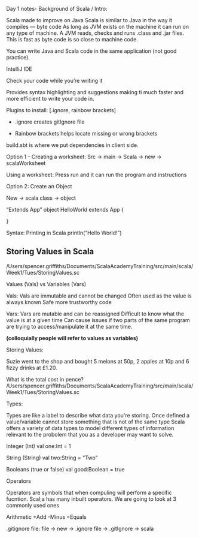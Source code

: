 Day 1 notes-
Background of Scala / Intro:

Scala made to improve on Java
Scala is similar to Java in the way it compiles — byte code
As long as JVM exists on the machine it can run on any type of machine.
A JVM reads, checks and runs .class and .jar files. This is fast as byte code is so close to machine code.

You can write Java and Scala code in the same application (not good practice).

IntelliJ
IDE

Check your code while you’re writing it

Provides syntax highlighting and suggestions making ti much faster and more efficient to write your code in.

Plugins to install:
[.ignore, rainbow brackets]

- .ignore
  creates gitIgnore file

- Rainbow brackets
  helps locate missing or wrong brackets



build.sbt is where we put dependencies in client side.


Option 1 - Creating a worksheet:
Src -> main -> Scala -> new -> scalaWorksheet

Using a worksheet:
Press run and it can run the program and instructions


Option 2:  Create an Object

New -> scala class -> object

“Extends App”
object HelloWorld extends App {

}

Syntax:
Printing in Scala
println(“Hello World!”) 

## Storing Values in Scala 

/Users/spencer.griffiths/Documents/ScalaAcademyTraining/src/main/scala/Week1/Tues/StoringValues.sc

Values (Vals) vs Variables (Vars)

Vals:
Vals are immutable and cannot be changed
Often used as the value is always known
Safe more trustworthy code

Vars:
Vars are mutable and can be reassigned
Difficult to know what the value is at a given time
Can cause issues if two parts of the same program are trying to access/manipulate it at the same time. 

**(colloquially people will refer to values as variables)**

Storing Values: 

Suzie went to the shop and bought 5 melons at 50p, 2 apples at 10p and 6 fizzy drinks at £1.20. 

What is the total cost in pence?
/Users/spencer.griffiths/Documents/ScalaAcademyTraining/src/main/scala/Week1/Tues/StoringValues.sc

Types: 

Types are like a label to describe what data you're storing. 
Once defined a value/variable cannot store something that is not of the same type 
Scala offers a variety of data types to model different types of information relevant to the probolem that you as a developer may want to solve. 

Integer (Int)
val one:Int = 1

String (String)
val two:String = "Two"

Booleans (true or false)
val good:Boolean = true


Operators

Operators are symbols that when compuling will perform a specific fucntion. 
Scal;a has many inbuilt operators. We are going to look at 3 commonly used ones

Arithmetic 
+Add
-Minus
=Equals

.gitignore file:
file -> new -> .ignore file -> .gitIgnore -> scala


